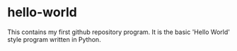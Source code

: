 # hello-world
This contains my first github repository program. It is the basic 'Hello World' style program written in Python.
